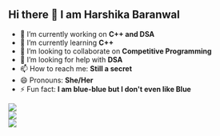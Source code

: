 ## Hi there 👋 I am Harshika Baranwal

- 🔭 I’m currently working on **C++ and DSA**
- 🌱 I’m currently learning **C++**
- 👯 I’m looking to collaborate on **Competitive Programming**
- 🤔 I’m looking for help with **DSA**
- 📫 How to reach me: **Still a secret** 
- 😄 Pronouns: **She/Her**
- ⚡ Fun fact: **I am blue-blue but I don't even like Blue**

![](https://github-readme-stats.vercel.app/api?username=padmapiyush&theme=swift&hide_border=false&include_all_commits=true&count_private=false&bg_color=FFFFFF)<br/>
![](https://github-readme-streak-stats.herokuapp.com/?user=padmapiyush&theme=swift&hide_border=false&bg_color=FFFFFF)<br/>
![](https://github-readme-stats.vercel.app/api/top-langs/?username=padmapiyush&theme=swift&hide_border=false&include_all_commits=true&count_private=false&layout=compact&bg_color=FFFFFF)
